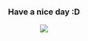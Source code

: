 <h3 align="center">Have a nice day :D</h3>

<p align="center">
<a href="https://velog.io/@sosoyim/series/review" target="_blank"><img src="https://img.shields.io/badge/Velog-20c997?style=flat-square&logo=Vimeo&logoColor=white"/></a> 
</p>

<!--

[![Anurag's GitHub stats](https://github-readme-stats.vercel.app/api?username=sosoYim&theme=solarized-light&show_icons=true)](https://github.com/anuraghazra/github-readme-stats)

**sosoYim/sosoYim** is a ✨ _special_ ✨ repository because its `README.md` (this file) appears on your GitHub profile.

Here are some ideas to get you started:

- 🔭 I’m currently working on ...
- 🌱 I’m currently learning ...
- 👯 I’m looking to collaborate on ...
- 🤔 I’m looking for help with ...
- 💬 Ask me about ...
- 📫 How to reach me: ...
- 😄 Pronouns: ...
- ⚡ Fun fact: ...
-->
